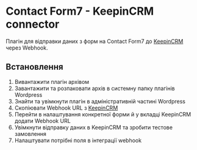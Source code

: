 # Contact Form7 - KeepinCRM connector

Плагін для відправки даних з форм на Contact Form7 до [KeepinCRM](https://bit.ly/3KCbyDR) через Webhook.

## Встановлення
1. Вивантажити плагін архівом
2. Завантажити та розпаковати архів в системну папку плагінів Wordpress
3. Знайти та увімкнути плагін в адміністративній частині Wordpress
4. Скопіювати Webhook URL з [KeepinCRM](https://bit.ly/3KCbyDR)
5. Перейти в налаштування конкретної форми й у вкладці KeepinCRM додати Webhook URL
6. Увімкнути відправку даних в KeepinCRM та зробити тестове замовлення
7. Налаштувати потрібні поля в інтеграції webhook

